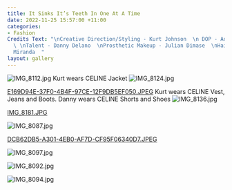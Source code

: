 ```yaml
---
title: It Sinks It’s Teeth In One At A Time
date: 2022-11-25 15:57:00 +11:00
categories:
- Fashion
Credits Text: "\nCreative Direction/Styling - Kurt Johnson  \n DOP - Adrian Kalaiziovski
  \ \nTalent - Danny Delano  \nProsthetic Makeup - Julian Dimase  \nHair - Fernando
  Miranda  "
layout: gallery
---
```


![IMG_8112.jpg](/uploads/IMG_8112.jpg)
Kurt wears CELINE Jacket
![IMG_8124.jpg](/uploads/IMG_8124.jpg)

[E169D94E-37F0-4B4F-97CE-12F9DB5EF050.JPEG](/uploads/E169D94E-37F0-4B4F-97CE-12F9DB5EF050.JPEG)
Kurt wears CELINE Vest, Jeans and Boots. Danny wears CELINE Shorts and Shoes
![IMG_8136.jpg](/uploads/IMG_8136.jpg)

[IMG_8181.JPG](/uploads/IMG_8181.JPG)

![IMG_8087.jpg](/uploads/IMG_8087.jpg)

[DCB62DB5-A301-4EB0-AF7D-CF95F06340D7.JPEG](/uploads/DCB62DB5-A301-4EB0-AF7D-CF95F06340D7.JPEG)

![IMG_8097.jpg](/uploads/IMG_8097.jpg)

![IMG_8092.jpg](/uploads/IMG_8092.jpg)

![IMG_8094.jpg](/uploads/IMG_8094.jpg)

 